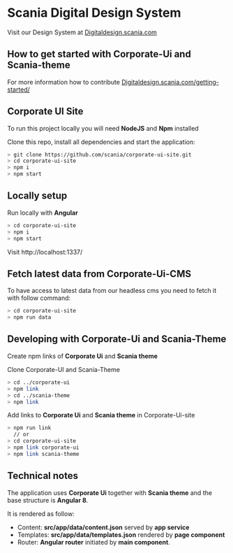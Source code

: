 # Scania Digital Design System

Visit our Design System at [Digitaldesign.scania.com](https://digitaldesign.scania.com/)


## How to get started with Corporate-Ui and Scania-theme

For more information how to contribute [Digitaldesign.scania.com/getting-started/](https://digitaldesign.scania.com/getting-started/development)

## Corporate UI Site
To run this project locally you will need **NodeJS** and **Npm** installed

Clone this repo, install all dependencies and start the application:
```bash
> git clone https://github.com/scania/corporate-ui-site.git
> cd corporate-ui-site
> npm i
> npm start
```

## Locally setup

Run locally with **Angular**
```bash
> cd corporate-ui-site
> npm i
> npm start
```

Visit http://localhost:1337/

## Fetch latest data from Corporate-Ui-CMS

To have access to latest data from our headless cms you need to fetch it with follow command:

```bash
> cd corporate-ui-site
> npm run data
```

## Developing with Corporate-Ui and Scania-Theme

Create npm links of **Corporate Ui** and **Scania theme**

Clone Corporate-UI and Scania-Theme
```bash
> cd ../corporate-ui
> npm link
> cd ../scania-theme
> npm link
```

Add links to **Corporate Ui** and **Scania theme** in Corporate-Ui-site
```bash
> npm run link
  // or
> cd corporate-ui-site
> npm link corporate-ui
> npm link scania-theme
```

## Technical notes
The application uses **Corporate Ui** together with **Scania theme** and the base structure is **Angular 8**.

It is rendered as follow:
- Content: **src/app/data/content.json** served by **app service**
- Templates: **src/app/data/templates.json** rendered by **page component**
- Router: **Angular router** initiated by **main component**.
